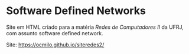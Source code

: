 # Software Defined Networks
Site em HTML criado para a matéria *Redes de Computadores II* da UFRJ, com assunto software defined network.

Site: https://ocmilo.github.io/siteredes2/

